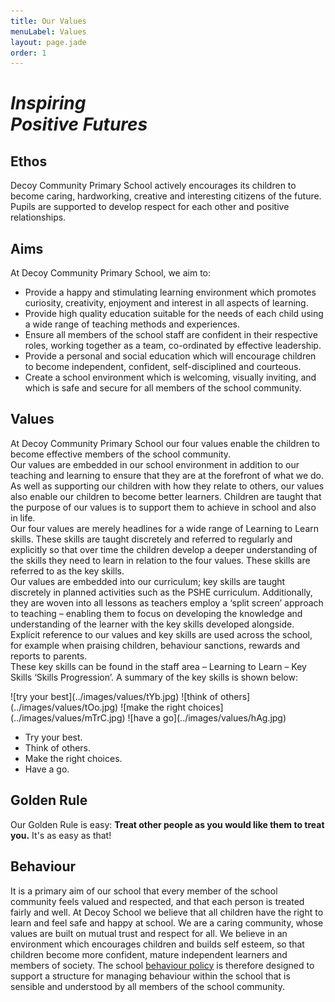 ```yaml
---
title: Our Values
menuLabel: Values
layout: page.jade
order: 1
---
```


<div class="vision cf">
	<h1><em>Inspiring<br>Positive Futures</em></h1>
</div>

## Ethos

Decoy Community Primary School actively encourages its children to become caring, hardworking, creative and interesting citizens of the future. Pupils are supported to develop respect for each other and positive relationships.

## Aims

At Decoy Community Primary School, we aim to:

- Provide a happy and stimulating learning environment which promotes curiosity, creativity, enjoyment and interest in all aspects of learning.
- Provide high quality education suitable for the needs of each child using a wide range of teaching methods and experiences.
- Ensure all members of the school staff are confident in their respective roles, working together as a team, co-ordinated by effective leadership.
- Provide a personal and social education which will encourage children to become independent, confident, self-disciplined and courteous.
- Create a school environment which is welcoming, visually inviting, and which is safe and secure for all members of the school community.

## Values

At Decoy Community Primary School our four values enable the children to become effective members of the school community.  
Our values are embedded in our school environment in addition to our teaching and learning to ensure that they are at the forefront of what we do.  
As well as supporting our children with how they relate to others, our values also enable our children to become better learners. Children are taught that the purpose of our values is to support them to achieve in school and also in life.  
Our four values are merely headlines for a wide range of Learning to Learn skills. These skills are taught discretely and referred to regularly and explicitly so that over time the children develop a deeper understanding of the skills they need to learn in relation to the four values. These skills are referred to as the key skills.  
Our values are embedded into our curriculum; key skills are taught discretely in planned activities such as the PSHE curriculum. Additionally, they are woven into all lessons as teachers employ a ‘split screen’ approach to teaching – enabling them to focus on developing the knowledge and understanding of the learner with the key skills developed alongside. Explicit reference to our values and key skills are used across the school, for example when praising children, behaviour sanctions, rewards and reports to parents.  
These key skills can be found in the staff area – Learning to Learn – Key Skills ‘Skills Progression’. A summary of the key skills is shown below:

<div class="contentPics">
![try your best](../images/values/tYb.jpg)
![think of others](../images/values/tOo.jpg)
![make the right choices](../images/values/mTrC.jpg)
![have a go](../images/values/hAg.jpg)
</div>

- Try your best.
- Think of others.
- Make the right choices.
- Have a go.

## Golden Rule

Our Golden Rule is easy: **Treat other people as you would like them to treat you.**
It's as easy as that!

## Behaviour

It is a primary aim of our school that every member of the school community feels valued and respected, and that each person is treated fairly and well. At Decoy School we believe that all children have the right to learn and feel safe and happy at school. We are a caring community, whose values are built on mutual trust and respect for all. We believe in an environment which encourages children and builds self esteem, so that children become more confident, mature independent learners and members of society. The school [behaviour policy][1] is therefore designed to support a structure for managing behaviour within the school that is sensible and understood by all members of the school community.

[1]: https://drive.google.com/open?id=1T9S1LezXR3_Y6Hpu3YeCwt7Hhu_aMssM
